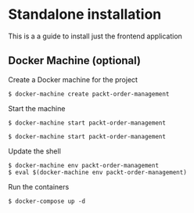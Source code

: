 # Standalone installation
This is a a guide to install just the frontend application

## Docker Machine (optional)
Create a Docker machine for the project
````
$ docker-machine create packt-order-management
````
Start the machine
```
$ docker-machine start packt-order-management
```
```
$ docker-machine start packt-order-management
```
Update the shell
```
$ docker-machine env packt-order-management
$ eval $(docker-machine env packt-order-management)
```
Run the containers
```
$ docker-compose up -d
```
